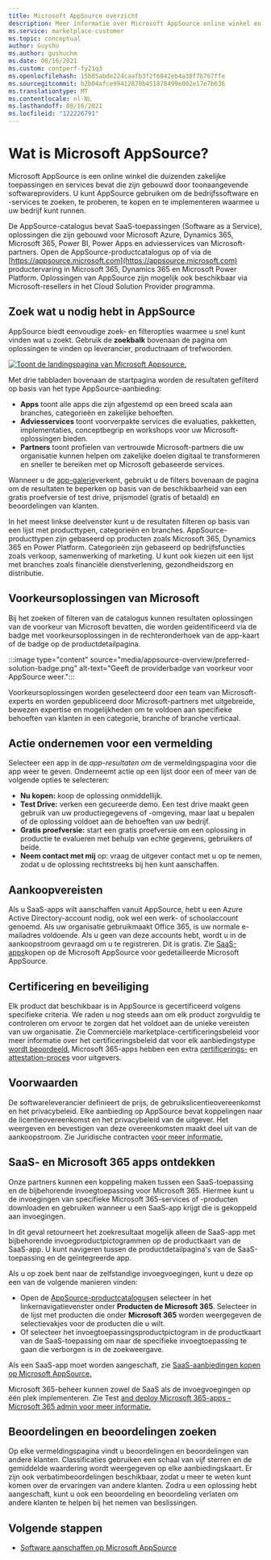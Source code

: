 ```yaml
---
title: Microsoft AppSource overzicht
description: Meer informatie over Microsoft AppSource online winkel en hoe u een uitgebreide catalogus met software en oplossingen kunt vinden.
ms.service: marketplace-customer
ms.topic: conceptual
author: Guyshu
ms.author: gushuchm
ms.date: 08/16/2021
ms.custom: contperf-fy21q3
ms.openlocfilehash: 15b85abde224caafb3f2f6842eb4a38f7b767ffe
ms.sourcegitcommit: b2b04afce99412870b451878499e002e17e7b636
ms.translationtype: MT
ms.contentlocale: nl-NL
ms.lasthandoff: 08/16/2021
ms.locfileid: "122226791"
---
```

# <a name="what-is-microsoft-appsource"></a>Wat is Microsoft AppSource?

Microsoft AppSource is een online winkel die duizenden zakelijke toepassingen en services bevat die zijn gebouwd door toonaangevende softwareproviders. U kunt AppSource gebruiken om de bedrijfssoftware en -services te zoeken, te proberen, te kopen en te implementeren waarmee u uw bedrijf kunt runnen.

De AppSource-catalogus bevat SaaS-toepassingen (Software as a Service), oplossingen die zijn gebouwd voor Microsoft Azure, Dynamics 365, Microsoft 365, Power BI, Power Apps en adviesservices van Microsoft-partners. Open de AppSource-productcatalogus op of via de [https://appsource.microsoft.com](https://appsource.microsoft.com) productervaring in Microsoft 365, Dynamics 365 en Microsoft Power Platform. Oplossingen van AppSource zijn mogelijk ook beschikbaar via Microsoft-resellers in het Cloud Solution Provider programma.

## <a name="find-what-you-need-on-appsource"></a>Zoek wat u nodig hebt in AppSource

AppSource biedt eenvoudige zoek- en filteropties waarmee u snel kunt vinden wat u zoekt. Gebruik de **zoekbalk** bovenaan de pagina om oplossingen te vinden op leverancier, productnaam of trefwoorden.

[![Toont de landingspagina van Microsoft Appsource.](media/appsource-overview/appsource-home-page.png)](media/appsource-overview/appsource-home-page.png#lightbox)

Met drie tabbladen bovenaan de startpagina worden de resultaten gefilterd op basis van het type AppSource-aanbieding:

- **Apps** toont alle apps die zijn afgestemd op een breed scala aan branches, categorieën en zakelijke behoeften.
- **Adviesservices** toont voorverpakte services die evaluaties, pakketten, implementaties, conceptbegrip en workshops voor uw Microsoft-oplossingen bieden.
- **Partners** toont profielen van vertrouwde Microsoft-partners die uw organisatie kunnen helpen om zakelijke doelen digitaal te transformeren en sneller te bereiken met op Microsoft gebaseerde services.

Wanneer u de [app-galerie](https://appsource.microsoft.com/marketplace/apps)verkent, gebruikt u de filters bovenaan de pagina om de resultaten te beperken op basis van de beschikbaarheid van een gratis proefversie of test drive, prijsmodel (gratis of betaald) en beoordelingen van klanten.

In het meest linkse deelvenster kunt u de resultaten filteren op basis van een lijst met producttypen, categorieën en branches. AppSource-producttypen zijn gebaseerd op producten zoals Microsoft 365, Dynamics 365 en Power Platform. Categorieën zijn gebaseerd op bedrijfsfuncties zoals verkoop, samenwerking of marketing. U kunt ook kiezen uit een lijst met branches zoals financiële dienstverlening, gezondheidszorg en distributie.

## <a name="microsoft-preferred-solutions"></a>Voorkeursoplossingen van Microsoft

Bij het zoeken of filteren van de catalogus kunnen resultaten oplossingen van de voorkeur van Microsoft bevatten, die worden geïdentificeerd via de badge met voorkeursoplossingen in de rechteronderhoek van de app-kaart of de badge op de productdetailpagina.

:::image type="content" source="media/appsource-overview/preferred-solution-badge.png" alt-text="Geeft de providerbadge van voorkeur voor AppSource weer.":::

Voorkeursoplossingen worden geselecteerd door een team van Microsoft-experts en worden gepubliceerd door Microsoft-partners met uitgebreide, bewezen expertise en mogelijkheden om te voldoen aan specifieke behoeften van klanten in een categorie, branche of branche verticaal.

## <a name="take-action-on-a-listing"></a>Actie ondernemen voor een vermelding

Selecteer een app in de *app-resultaten om* de vermeldingspagina voor die app weer te geven. Onderneemt actie op een lijst door een of meer van de volgende opties te selecteren:

- **Nu kopen:** koop de oplossing onmiddellijk.
- **Test Drive:** verken een gecureerde demo. Een test drive maakt geen gebruik van uw productiegegevens of -omgeving, maar laat u bepalen of de oplossing voldoet aan de behoeften van uw bedrijf.
- **Gratis proefversie:** start een gratis proefversie om een oplossing in productie te evalueren met behulp van echte gegevens, gebruikers of beide.
- **Neem contact met mij** op: vraag de uitgever contact met u op te nemen, zodat u de oplossing rechtstreeks bij hen kunt aanschaffen.

## <a name="purchasing-requirements"></a>Aankoopvereisten

Als u SaaS-apps wilt aanschaffen vanuit AppSource, hebt u een Azure Active Directory-account nodig, ook wel een werk- of schoolaccount genoemd. Als uw organisatie gebruikmaakt Office 365, is uw normale e-mailadres voldoende. Als u geen van deze accounts hebt, wordt u in de aankoopstroom gevraagd om u te registreren. Dit is gratis. Zie [SaaS-apps](purchase-software-appsource.md)kopen op de Microsoft AppSource voor gedetailleerde Microsoft AppSource.

## <a name="certification-and-security"></a>Certificering en beveiliging

Elk product dat beschikbaar is in AppSource is gecertificeerd volgens specifieke criteria. We raden u nog steeds aan om elk product zorgvuldig te controleren om ervoor te zorgen dat het voldoet aan de unieke vereisten van uw organisatie. Zie Commerciële marketplace-certificeringsbeleid voor meer informatie over het certificeringsbeleid dat voor elk aanbiedingstype [wordt beoordeeld.](/legal/marketplace/certification-policies) Microsoft 365-apps hebben een extra [certificerings-](/microsoft-365-app-certification/docs/enterprise-app-certification-guide) en [attestation-proces](/microsoft-365-app-certification/docs/enterprise-app-attestation-guide) voor uitgevers.

## <a name="terms-and-conditions"></a>Voorwaarden

De softwareleverancier definieert de prijs, de gebruikslicentieovereenkomst en het privacybeleid. Elke aanbieding op AppSource bevat koppelingen naar de licentieovereenkomst en het privacybeleid van de uitgever. Het weergeven en bevestigen van deze overeenkomsten maakt deel uit van de aankoopstroom. Zie Juridische contracten [voor meer informatie.](legal-contracts.md)

## <a name="discover-saas-and-microsoft-365-integrated-apps"></a>SaaS- en Microsoft 365 apps ontdekken

Onze partners kunnen een koppeling maken tussen een SaaS-toepassing en de bijbehorende invoegtoepassing voor Microsoft 365. Hiermee kunt u de invoegingen van specifieke Microsoft 365-services of -producten downloaden en gebruiken wanneer u een SaaS-app krijgt die is gekoppeld aan invoegingen.

In dit geval retourneert het zoekresultaat mogelijk alleen de SaaS-app met bijbehorende invoegproductpictogrammen op de productkaart van de SaaS-app. U kunt navigeren tussen de productdetailpagina's van de SaaS-toepassing en de geïntegreerde app.

Als u op zoek bent naar de zelfstandige invoegvoegingen, kunt u deze op een van de volgende manieren vinden:

- Open de [AppSource-productcatalogus](https://appsource.microsoft.com/marketplace/apps/)en  selecteer in het linkernavigatievenster onder **Producten de Microsoft 365**. Selecteer in de lijst met producten die onder **Microsoft 365** worden weergegeven de selectievakjes voor de producten die u wilt.
- Of selecteer het invoegtoepassingsproductpictogram in de productkaart van de SaaS-toepassing om naar de specifieke invoegtoepassing te gaan die verborgen is in de zoekweergave.

Als een SaaS-app moet worden aangeschaft, zie [SaaS-aanbiedingen kopen op Microsoft AppSource.](purchase-software-appsource.md)

Microsoft 365-beheer kunnen zowel de SaaS als de invoegvoegingen op één plek implementeren. Zie Test [and deploy Microsoft 365-apps - Microsoft 365 admin voor meer informatie.](/microsoft-365/admin/manage/test-and-deploy-microsoft-365-apps)

## <a name="find-ratings-and-reviews"></a>Beoordelingen en beoordelingen zoeken

Op elke vermeldingspagina vindt u beoordelingen en beoordelingen van andere klanten. Classificaties gebruiken een schaal van vijf sterren en de gemiddelde waardering wordt weergegeven op elke aanbiedingskaart. Er zijn ook verbatimbeoordelingen beschikbaar, zodat u meer te weten kunt komen over de ervaringen van andere klanten. Zodra u een oplossing hebt aangeschaft, kunt u ook een beoordeling en beoordeling verlaten om andere klanten te helpen bij het nemen van beslissingen.

## <a name="next-steps"></a>Volgende stappen

- [Software aanschaffen op Microsoft AppSource](purchase-software-appsource.md)
